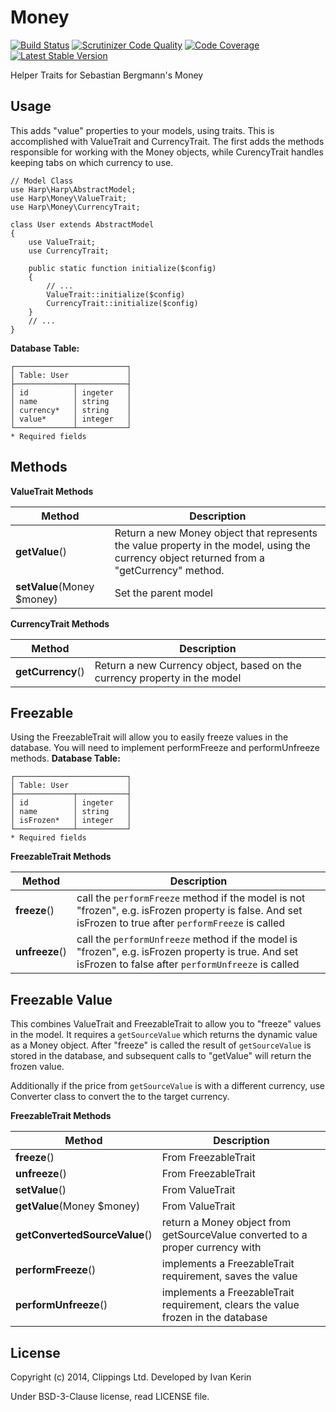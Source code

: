 Money
=====

[![Build Status](https://travis-ci.org/harp-orm/money.png?branch=master)](https://travis-ci.org/harp-orm/money)
[![Scrutinizer Code Quality](https://scrutinizer-ci.com/g/harp-orm/money/badges/quality-score.png)](https://scrutinizer-ci.com/g/harp-orm/money/)
[![Code Coverage](https://scrutinizer-ci.com/g/harp-orm/money/badges/coverage.png)](https://scrutinizer-ci.com/g/harp-orm/money/)
[![Latest Stable Version](https://poser.pugx.org/harp-orm/money/v/stable.png)](https://packagist.org/packages/harp-orm/money)

Helper Traits for Sebastian Bergmann's Money

Usage
-----

This adds "value" properties to your models, using traits. This is accomplished with ValueTrait and CurrencyTrait. The first adds the methods responsible for working with the Money objects, while CurencyTrait handles keeping tabs on which currency to use.

```
// Model Class
use Harp\Harp\AbstractModel;
use Harp\Money\ValueTrait;
use Harp\Money\CurrencyTrait;

class User extends AbstractModel
{
    use ValueTrait;
    use CurrencyTrait;

    public static function initialize($config)
    {
        // ...
        ValueTrait::initialize($config)
        CurrencyTrait::initialize($config)
    }
    // ...
}
```

__Database Table:__

```
┌─────────────────────────┐
│ Table: User             │
├─────────────┬───────────┤
│ id          │ ingeter   │
│ name        │ string    │
│ currency*   │ string    │
│ value*      │ integer   │
└─────────────┴───────────┘
* Required fields
```

Methods
-------

__ValueTrait Methods__

Method                     | Description
---------------------------|--------------------------------------------------
__getValue__()             | Return a new Money object that represents the value property in the model, using the currency object returned from a "getCurrency" method.
__setValue__(Money $money) | Set the parent model

__CurrencyTrait Methods__

Method                     | Description
---------------------------|--------------------------------------------------
__getCurrency__()          | Return a new Currency object, based on the currency property in the model


Freezable
---------

Using the FreezableTrait will allow you to easily freeze values in the database.
You will need to implement performFreeze and performUnfreeze methods.
__Database Table:__

```
┌─────────────────────────┐
│ Table: User             │
├─────────────┬───────────┤
│ id          │ ingeter   │
│ name        │ string    │
│ isFrozen*   │ integer   │
└─────────────┴───────────┘
* Required fields
```

__FreezableTrait Methods__

Method         | Description
---------------|--------------------------------------------------
__freeze__()   | call the ``performFreeze`` method if the model is not "frozen", e.g. isFrozen property is false. And set isFrozen to true after ``performFreeze`` is called
__unfreeze__() | call the ``performUnfreeze`` method if the model is "frozen", e.g. isFrozen property is true. And set isFrozen to false after ``performUnfreeze`` is called

Freezable Value
---------------

This combines ValueTrait and FreezableTrait to allow you to "freeze" values in the model. It requires a ``getSourceValue`` which returns the dynamic value as a Money object. After "freeze" is called the result of ``getSourceValue`` is stored in the database, and subsequent calls to "getValue" will return the frozen value.

Additionally if the price from ``getSourceValue`` is with a different currency, use Converter class to convert the to the target currency.

__FreezableTrait Methods__

Method         | Description
---------------|--------------------------------------------------
__freeze__()                  | From FreezableTrait
__unfreeze__()                | From FreezableTrait
__setValue__()                | From ValueTrait
__getValue__(Money $money)    | From ValueTrait
__getConvertedSourceValue__() | return a Money object from getSourceValue converted to a proper currency with
__performFreeze__()           | implements a FreezableTrait requirement, saves the value
__performUnfreeze__()         | implements a FreezableTrait requirement, clears the value frozen in the database

License
-------

Copyright (c) 2014, Clippings Ltd. Developed by Ivan Kerin

Under BSD-3-Clause license, read LICENSE file.
